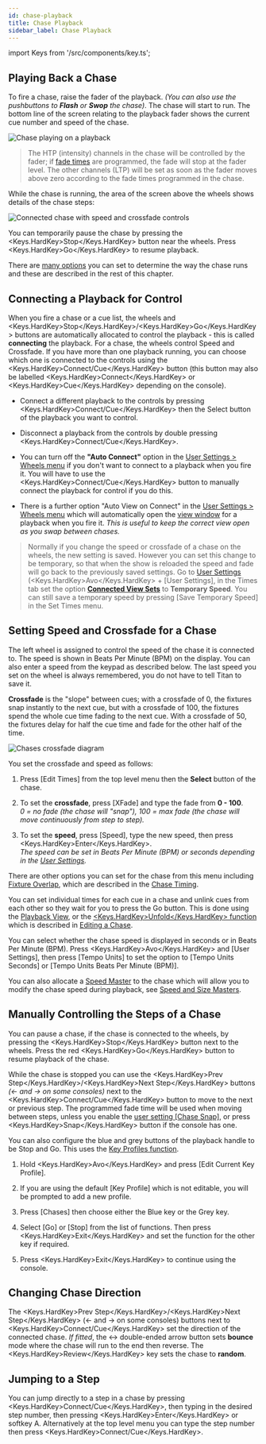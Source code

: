 ```yaml
---
id: chase-playback
title: Chase Playback
sidebar_label: Chase Playback
---
```


import Keys from '/src/components/key.ts';

Playing Back a Chase
--------------------

To fire a chase, raise the fader of the playback. *(You can also use the pushbuttons
to **Flash** or **Swop** the chase)*. The chase will start to run. The bottom line of the
screen relating to the playback fader shows the current cue number and
speed of the chase.

![Chase playing on a playback](/docs/images/Chase-playing-on-a-playback.png)

> The HTP (intensity) channels in the chase will be controlled by the
    fader; if [fade times](chase-timing.md) are programmed, the fade will stop at the fader
    level. The other channels (LTP) will be set as soon as the fader
    moves above zero according to the fade times programmed in the
    chase. 

While the chase is running, the area of the screen above the wheels
shows details of the chase steps:

![Connected chase with speed and crossfade controls](/docs/images/Connected-chase-with-speed-and-crossfade-controls.png)

You can temporarily pause the chase by pressing the <Keys.HardKey>Stop</Keys.HardKey> button near
the wheels. Press <Keys.HardKey>Go</Keys.HardKey> to resume playback.

There are [many options](chase-options.md) you can set to determine the way the chase runs
and these are described in the rest of this chapter.

Connecting a Playback for Control
------------------------------

When you fire a chase or a cue list, the wheels and <Keys.HardKey>Stop</Keys.HardKey>/<Keys.HardKey>Go</Keys.HardKey> buttons are automatically
allocated to control the playback - this is
called **connecting** the playback. For a chase, the wheels control Speed and Crossfade. If you have more than one playback running,
you can choose which one is connected to the controls using the
<Keys.HardKey>Connect/Cue</Keys.HardKey> button (this button may also be labelled <Keys.HardKey>Connect</Keys.HardKey> or <Keys.HardKey>Cue</Keys.HardKey> depending on the console).

-   Connect a different playback to the controls by pressing <Keys.HardKey>Connect/Cue</Keys.HardKey>
    then the Select button of the playback you want to control.

-   Disconnect a playback from the controls by double pressing <Keys.HardKey>Connect/Cue</Keys.HardKey>.

-   You can turn off the **"Auto Connect"** option in the
    [User Settings > Wheels menu](../system-settings/user-settings.md#auto-connect)
    if you don't want to connect to a playback when
    you fire it. You will have to use the <Keys.HardKey>Connect/Cue</Keys.HardKey> button to manually
    connect the playback for control if you do this.

-   There is a further option "Auto View on Connect" in the
    [User Settings > Wheels menu](../system-settings/user-settings.md#auto-view-on-connect)
    which will automatically open the
    [view window](editing-a-chase.md#opening-a-chase-for-editing)
    for a playback when you fire it. *This is useful to keep the
    correct view open as you swap between chases.*

> Normally if you change the speed or crossfade of a chase on the wheels, the new
    setting is saved. However you can set this change to be temporary,
    so that when the show is reloaded the speed and fade will go back to
    the previously saved settings. Go to [User Settings](../system-settings/user-settings.md)
    (<Keys.HardKey>Avo</Keys.HardKey> + \[User
    Settings\], in the Times tab set the option **[Connected View Sets](../system-settings/user-settings.md#connected-view-sets)** to
    **Temporary Speed**. You can still save a temporary speed by pressing
    \[Save Temporary Speed\] in the Set Times menu.

Setting Speed and Crossfade for a Chase
---------------------------------------

The left wheel is assigned to control the speed of the chase it is
connected to. The speed is shown in Beats Per Minute (BPM) on the
display. You can also enter a speed from the keypad as described below.
The last speed you set on the wheel is always remembered, you do not
have to tell Titan to save it.

**Crossfade** is the "slope" between cues; with a crossfade of 0, the
fixtures snap instantly to the next cue, but with a crossfade of 100,
the fixtures spend the whole cue time fading to the next cue. With a
crossfade of 50, the fixtures delay for half the cue time and fade for
the other half of the time.

![Chases crossfade diagram](/docs/images/Chases-crossfade-diagram.png)

You set the crossfade and speed as follows:

1. Press \[Edit Times\] from the top level menu then the **Select** button of
the chase.

2. To set the **crossfade**, press \[XFade\] and type the fade from **0 - 100**.\
*0 = no fade (the chase will "snap"), 100 = max fade (the chase will
move continuously from step to step).*

3. To set the **speed**, press \[Speed\], type the new speed, then press
<Keys.HardKey>Enter</Keys.HardKey>.\
*The speed can be set in Beats Per Minute (BPM) or seconds
depending in the [User Settings](../system-settings/user-settings.md).*

There are other options you can set for the chase from this menu
including [Fixture Overlap](../cues/cue-timing.md#fade-times-and-fixture-overlap),
which are described in the [Chase Timing](chase-timing.md).

You can set individual times for each cue in a chase and unlink cues
from each other so they wait for you to press the Go button. This is
done using the [Playback View](editing-a-chase.md#opening-a-chase-for-editing),
or the [<Keys.HardKey>Unfold</Keys.HardKey> function](editing-a-chase.md#editing-a-chase-using-unfold) which is
described in [Editing a Chase](editing-a-chase.md).

You can select whether the chase speed is displayed in seconds or in
Beats Per Minute (BPM). Press <Keys.HardKey>Avo</Keys.HardKey> and \[User Settings\], then press
\[Tempo Units\] to set the option to \[Tempo Units Seconds\] or \[Tempo
Units Beats Per Minute (BPM)\].

You can also allocate a [Speed Master](../running-the-show/playback-controls.md#speed-and-size-masters)
to the chase which will allow you
to modify the chase speed during playback, see
[Speed and Size Masters](../running-the-show/playback-controls.md#speed-and-size-masters).

Manually Controlling the Steps of a Chase
-----------------------------------------

You can pause a chase, if the chase is connected to the wheels, by
pressing the <Keys.HardKey>Stop</Keys.HardKey> button next to the wheels. Press the red <Keys.HardKey>Go</Keys.HardKey> button
to resume playback of the chase.

While the chase is stopped you can use the <Keys.HardKey>Prev Step</Keys.HardKey>/<Keys.HardKey>Next Step</Keys.HardKey>
buttons *(← and → on some consoles)* next to the <Keys.HardKey>Connect/Cue</Keys.HardKey> button to
move to the next or previous step. The programmed fade time will be used
when moving between steps, unless you enable the [user setting \[Chase
Snap\]](../system-settings/user-settings.md#chase-snap), or press <Keys.HardKey>Snap</Keys.HardKey> button if the console has one.

You can also configure the blue and grey buttons of the playback handle
to be Stop and Go. This uses the [Key Profiles function](../system-settings/key-profiles.md).

1. Hold <Keys.HardKey>Avo</Keys.HardKey> and press \[Edit Current Key Profile\].

2. If you are using the default [Key Profile] which is not editable, you
will be prompted to add a new profile.

3. Press \[Chases\] then choose either the Blue key or the Grey key.

4. Select \[Go\] or \[Stop\] from the list of functions. Then press <Keys.HardKey>Exit</Keys.HardKey>
and set the function for the other key if required.

5. Press <Keys.HardKey>Exit</Keys.HardKey> to continue using the console.

Changing Chase Direction
------------------------

The <Keys.HardKey>Prev Step</Keys.HardKey>/<Keys.HardKey>Next Step</Keys.HardKey> (← and → on some consoles) buttons next
to <Keys.HardKey>Connect/Cue</Keys.HardKey> set the direction of the connected chase. *If fitted*, the
↔ double-ended arrow button sets **bounce** mode where the chase will run to
the end then reverse. The <Keys.HardKey>Review</Keys.HardKey> key sets the chase to **random**.

Jumping to a Step
-----------------

You can jump directly to a step in a chase by pressing <Keys.HardKey>Connect/Cue</Keys.HardKey>, then
typing in the desired step number, then pressing <Keys.HardKey>Enter</Keys.HardKey> or softkey A.
Alternatively at the top level menu you can type the step number then
press <Keys.HardKey>Connect/Cue</Keys.HardKey>.
